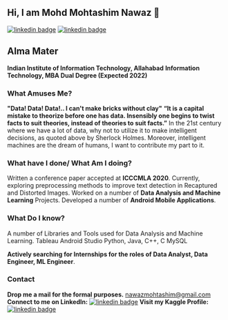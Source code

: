 ## Hi, I am Mohd Mohtashim Nawaz 👋
[![linkedin badge](https://img.shields.io/badge/LinkedIn-mohd--mohtashim--nawaz-blue)](https://www.linkedin.com/in/mohd-mohtashim-nawaz-423812148/)
[![linkedin badge](https://img.shields.io/badge/Kaggle-mohtashimnawaz-blue)](https://www.kaggle.com/mohtashimnawaz)

## Alma Mater
**Indian Institute of Information Technology, Allahabad**
**Information Technology, MBA Dual Degree (Expected 2022)**

### What Amuses Me?
**"Data! Data! Data!.. I can't make bricks without clay"**
**“It is a capital mistake to theorize before one has data. Insensibly one begins to twist facts to suit theories, instead of theories to suit facts.”**
In the 21st century where we have a lot of data, why not to utilize it to make intelligent decisions, as quoted above by Sherlock Holmes.
Moreover, intelligent machines are the dream of humans, I want to contribute my part to it.

### What have I done/ What Am I doing?
Written a conference paper accepted at **ICCCMLA 2020**.
Currently, exploring preprocessing methods to improve text detection in Recaptured and Distorted Images.
Worked on a number of **Data Analysis and Machine Learning** Projects.
Developed a number of **Android Mobile Applications**.

### What Do I know?
A number of Libraries and Tools used for Data Analysis and Machine Learning. 
Tableau
Android Studio
Python, Java, C++, C
MySQL

**Actively searching for Internships for the roles of Data Analyst, Data Engineer, ML Engineer**.

### Contact
**Drop me a mail for the formal purposes.**
[nawazmohtashim@gmail.com](mailto:nawazmohtashim@gmail.com)
**Connect to me on LinkedIn:**
[![linkedin badge](https://img.shields.io/badge/LinkedIn-mohd--mohtashim--nawaz-blue)](https://www.linkedin.com/in/mohd-mohtashim-nawaz-423812148/)
**Visit my Kaggle Profile:**
[![linkedin badge](https://img.shields.io/badge/Kaggle-mohtashimnawaz-blue)](https://www.kaggle.com/mohtashimnawaz)

